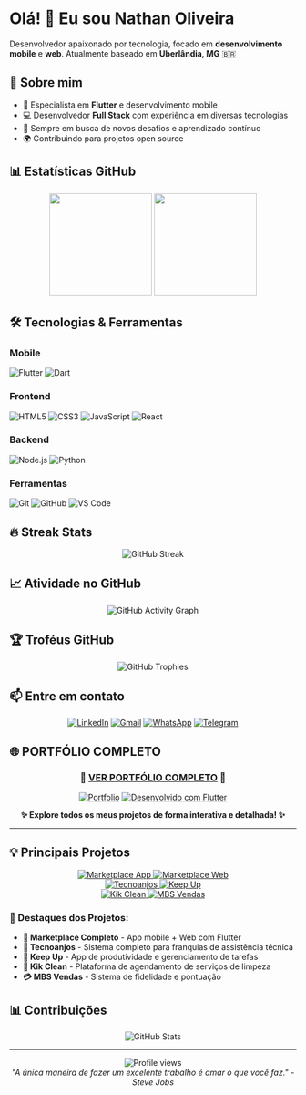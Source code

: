 # Olá! 👋 Eu sou Nathan Oliveira

Desenvolvedor apaixonado por tecnologia, focado em **desenvolvimento mobile** e **web**. Atualmente baseado em **Uberlândia, MG** 🇧🇷

## 🚀 Sobre mim

- 📱 Especialista em **Flutter** e desenvolvimento mobile
- 💻 Desenvolvedor **Full Stack** com experiência em diversas tecnologias
- 🎯 Sempre em busca de novos desafios e aprendizado contínuo
- 🌍 Contribuindo para projetos open source

## 📊 Estatísticas GitHub

<div align="center">
  <img height="180em" src="https://github-readme-stats.vercel.app/api?username=zapiti&show_icons=true&theme=tokyonight&include_all_commits=true&count_private=true"/>
  <img height="180em" src="https://github-readme-stats.vercel.app/api/top-langs/?username=zapiti&layout=compact&langs_count=7&theme=tokyonight"/>
</div>

## 🛠️ Tecnologias & Ferramentas

### Mobile
![Flutter](https://img.shields.io/badge/Flutter-%2302569B.svg?style=for-the-badge&logo=Flutter&logoColor=white)
![Dart](https://img.shields.io/badge/dart-%230175C2.svg?style=for-the-badge&logo=dart&logoColor=white)

### Frontend
![HTML5](https://img.shields.io/badge/html5-%23E34F26.svg?style=for-the-badge&logo=html5&logoColor=white)
![CSS3](https://img.shields.io/badge/css3-%231572B6.svg?style=for-the-badge&logo=css3&logoColor=white)
![JavaScript](https://img.shields.io/badge/javascript-%23323330.svg?style=for-the-badge&logo=javascript&logoColor=%23F7DF1E)
![React](https://img.shields.io/badge/react-%2320232a.svg?style=for-the-badge&logo=react&logoColor=%2361DAFB)

### Backend
![Node.js](https://img.shields.io/badge/node.js-6DA55F?style=for-the-badge&logo=node.js&logoColor=white)
![Python](https://img.shields.io/badge/python-3670A0?style=for-the-badge&logo=python&logoColor=ffdd54)

### Ferramentas
![Git](https://img.shields.io/badge/git-%23F05033.svg?style=for-the-badge&logo=git&logoColor=white)
![GitHub](https://img.shields.io/badge/github-%23121011.svg?style=for-the-badge&logo=github&logoColor=white)
![VS Code](https://img.shields.io/badge/Visual%20Studio%20Code-0078d7.svg?style=for-the-badge&logo=visual-studio-code&logoColor=white)

## 🔥 Streak Stats

<div align="center">
  <img src="https://github-readme-streak-stats.herokuapp.com/?user=zapiti&theme=tokyonight" alt="GitHub Streak"/>
</div>

## 📈 Atividade no GitHub

<div align="center">
  <img src="https://github-readme-activity-graph.vercel.app/graph?username=zapiti&theme=tokyo-night&hide_border=true" alt="GitHub Activity Graph"/>
</div>

## 🏆 Troféus GitHub

<div align="center">
  <img src="https://github-profile-trophy.vercel.app/?username=zapiti&theme=tokyonight&no-frame=true&no-bg=false&margin-w=4&row=1" alt="GitHub Trophies"/>
</div>

## 📫 Entre em contato

<div align="center">
  
[![LinkedIn](https://img.shields.io/badge/LinkedIn-%230077B5.svg?style=for-the-badge&logo=linkedin&logoColor=white)](https://linkedin.com/in/nathan-oliveira)
[![Gmail](https://img.shields.io/badge/Gmail-D14836?style=for-the-badge&logo=gmail&logoColor=white)](mailto:nathanranghel53@gmail.com)
[![WhatsApp](https://img.shields.io/badge/WhatsApp-25D366?style=for-the-badge&logo=whatsapp&logoColor=white)](https://wa.me/5534991727841)
[![Telegram](https://img.shields.io/badge/Telegram-2CA5E0?style=for-the-badge&logo=telegram&logoColor=white)](https://t.me/nathanoliveira)

</div>

## 🌐 **PORTFÓLIO COMPLETO** 

<div align="center">
  
### 🚀 **[VER PORTFÓLIO COMPLETO](https://portfolio-c66d7.web.app/)** 🚀

[![Portfolio](https://img.shields.io/badge/Portfólio-FF6B6B?style=for-the-badge&logo=firefox&logoColor=white&labelColor=000000)](https://portfolio-c66d7.web.app/)
[![Desenvolvido com Flutter](https://img.shields.io/badge/Feito%20com-Flutter-02569B?style=for-the-badge&logo=flutter&logoColor=white)](https://flutter.dev)

**✨ Explore todos os meus projetos de forma interativa e detalhada! ✨**

</div>

---

## 💡 Principais Projetos

<div align="center">
  <a href="https://github.com/zapiti/marketplace_store_app">
    <img src="https://github-readme-stats.vercel.app/api/pin/?username=zapiti&repo=marketplace_store_app&theme=tokyonight" alt="Marketplace App"/>
  </a>
  <a href="https://github.com/zapiti/marketplace_store_web">
    <img src="https://github-readme-stats.vercel.app/api/pin/?username=zapiti&repo=marketplace_store_web&theme=tokyonight" alt="Marketplace Web"/>
  </a>
</div>

<div align="center">
  <a href="https://github.com/zapiti/tecnoanjos">
    <img src="https://github-readme-stats.vercel.app/api/pin/?username=zapiti&repo=tecnoanjos&theme=tokyonight" alt="Tecnoanjos"/>
  </a>
  <a href="https://github.com/zapiti/keep_up">
    <img src="https://github-readme-stats.vercel.app/api/pin/?username=zapiti&repo=keep_up&theme=tokyonight" alt="Keep Up"/>
  </a>
</div>

<div align="center">
  <a href="https://github.com/zapiti/kik">
    <img src="https://github-readme-stats.vercel.app/api/pin/?username=zapiti&repo=kik&theme=tokyonight" alt="Kik Clean"/>
  </a>
  <a href="https://github.com/zapiti/mbs_vendas">
    <img src="https://github-readme-stats.vercel.app/api/pin/?username=zapiti&repo=mbs_vendas&theme=tokyonight" alt="MBS Vendas"/>
  </a>
</div>

### 🎯 Destaques dos Projetos:

- **🛒 Marketplace Completo** - App mobile + Web com Flutter
- **🔧 Tecnoanjos** - Sistema completo para franquias de assistência técnica  
- **📱 Keep Up** - App de produtividade e gerenciamento de tarefas
- **🧹 Kik Clean** - Plataforma de agendamento de serviços de limpeza
- **💳 MBS Vendas** - Sistema de fidelidade e pontuação

## 📊 Contribuições

<div align="center">
  <img src="https://github-readme-stats.vercel.app/api?username=zapiti&show_icons=true&theme=tokyonight&hide_border=true&include_all_commits=true&count_private=true&custom_title=Estatísticas%20do%20GitHub" alt="GitHub Stats"/>
</div>

---

<div align="center">
  <img src="https://komarev.com/ghpvc/?username=zapiti&label=Visualizações%20do%20perfil&color=0e75b6&style=flat" alt="Profile views"/>
</div>

<div align="center">
  <i>"A única maneira de fazer um excelente trabalho é amar o que você faz." - Steve Jobs</i>
</div>
